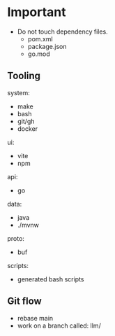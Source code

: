 # Important
- Do not touch dependency files.
  - pom.xml
  - package.json
  - go.mod

## Tooling

system:
- make
- bash
- git/gh
- docker

ui:
- vite
- npm

api:
- go

data:
- java
- ./mvnw

proto:
- buf

scripts:
- generated bash scripts

## Git flow
- rebase main
- work on a branch called: llm/<short-feature-description>
